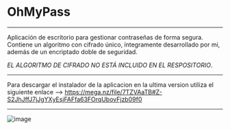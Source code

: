 # OhMyPass

**********************************************************************************************************************************************************************************

Aplicación de escritorio para gestionar contraseñas de forma segura. Contiene un algoritmo con cifrado único, íntegramente desarrollado por mi, además de un encriptado doble de seguridad. 

*EL ALGORITMO DE CIFRADO NO ESTÁ INCLUIDO EN EL RESPOSITORIO*.

**********************************************************************************************************************************************************************************
Para descargar el instalador de la aplicacion en la ultima version utiliza el siguiente enlace --> https://mega.nz/file/7TZVAaTB#Z-S2JhJffJ7jJgYXyEsjFAFfa63FOrqUbovFjzb09f0
__________________________________________________________________________________________________________________________________________________________________________________

![image](https://user-images.githubusercontent.com/72019003/150317194-189ca23a-352d-432c-a8ed-fba1d4c22dd8.png)
